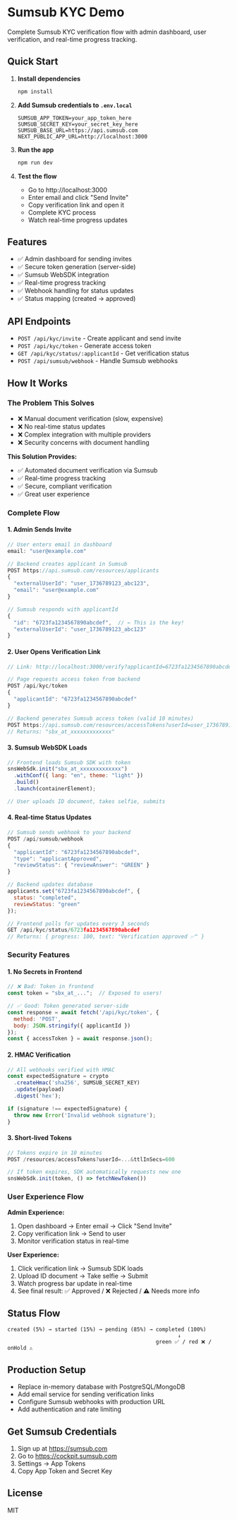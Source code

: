 # Sumsub KYC Demo

Complete Sumsub KYC verification flow with admin dashboard, user verification, and real-time progress tracking.

## Quick Start

1. **Install dependencies**
   ```bash
   npm install
   ```

2. **Add Sumsub credentials to `.env.local`**
   ```env
   SUMSUB_APP_TOKEN=your_app_token_here
   SUMSUB_SECRET_KEY=your_secret_key_here
   SUMSUB_BASE_URL=https://api.sumsub.com
   NEXT_PUBLIC_APP_URL=http://localhost:3000
   ```

3. **Run the app**
   ```bash
   npm run dev
   ```

4. **Test the flow**
   - Go to http://localhost:3000
   - Enter email and click "Send Invite"
   - Copy verification link and open it
   - Complete KYC process
   - Watch real-time progress updates

## Features

- ✅ Admin dashboard for sending invites
- ✅ Secure token generation (server-side)
- ✅ Sumsub WebSDK integration
- ✅ Real-time progress tracking
- ✅ Webhook handling for status updates
- ✅ Status mapping (created → approved)

## API Endpoints

- `POST /api/kyc/invite` - Create applicant and send invite
- `POST /api/kyc/token` - Generate access token
- `GET /api/kyc/status/:applicantId` - Get verification status
- `POST /api/sumsub/webhook` - Handle Sumsub webhooks

## How It Works

### The Problem This Solves
- ❌ Manual document verification (slow, expensive)
- ❌ No real-time status updates  
- ❌ Complex integration with multiple providers
- ❌ Security concerns with document handling

**This Solution Provides:**
- ✅ Automated document verification via Sumsub
- ✅ Real-time progress tracking
- ✅ Secure, compliant verification
- ✅ Great user experience

### Complete Flow

#### 1. Admin Sends Invite
```javascript
// User enters email in dashboard
email: "user@example.com"

// Backend creates applicant in Sumsub
POST https://api.sumsub.com/resources/applicants
{
  "externalUserId": "user_1736789123_abc123",
  "email": "user@example.com"
}

// Sumsub responds with applicantId
{
  "id": "6723fa1234567890abcdef",  // ← This is the key!
  "externalUserId": "user_1736789123_abc123"
}
```

#### 2. User Opens Verification Link
```javascript
// Link: http://localhost:3000/verify?applicantId=6723fa1234567890abcdef

// Page requests access token from backend
POST /api/kyc/token
{
  "applicantId": "6723fa1234567890abcdef"
}

// Backend generates Sumsub access token (valid 10 minutes)
POST https://api.sumsub.com/resources/accessTokens?userId=user_1736789123_abc123&ttlInSecs=600
// Returns: "sbx_at_xxxxxxxxxxxxx"
```

#### 3. Sumsub WebSDK Loads
```javascript
// Frontend loads Sumsub SDK with token
snsWebSdk.init("sbx_at_xxxxxxxxxxxxx")
  .withConf({ lang: "en", theme: "light" })
  .build()
  .launch(containerElement);

// User uploads ID document, takes selfie, submits
```

#### 4. Real-time Status Updates
```javascript
// Sumsub sends webhook to your backend
POST /api/sumsub/webhook
{
  "applicantId": "6723fa1234567890abcdef",
  "type": "applicantApproved",
  "reviewStatus": { "reviewAnswer": "GREEN" }
}

// Backend updates database
applicants.set("6723fa1234567890abcdef", {
  status: "completed",
  reviewStatus: "green"
});

// Frontend polls for updates every 3 seconds
GET /api/kyc/status/6723fa1234567890abcdef
// Returns: { progress: 100, text: "Verification approved ✅" }
```

### Security Features

#### 1. No Secrets in Frontend
```javascript
// ❌ Bad: Token in frontend
const token = "sbx_at_...";  // Exposed to users!

// ✅ Good: Token generated server-side
const response = await fetch('/api/kyc/token', {
  method: 'POST',
  body: JSON.stringify({ applicantId })
});
const { accessToken } = await response.json();
```

#### 2. HMAC Verification
```javascript
// All webhooks verified with HMAC
const expectedSignature = crypto
  .createHmac('sha256', SUMSUB_SECRET_KEY)
  .update(payload)
  .digest('hex');

if (signature !== expectedSignature) {
  throw new Error('Invalid webhook signature');
}
```

#### 3. Short-lived Tokens
```javascript
// Tokens expire in 10 minutes
POST /resources/accessTokens?userId=...&ttlInSecs=600

// If token expires, SDK automatically requests new one
snsWebSdk.init(token, () => fetchNewToken())
```

### User Experience Flow

**Admin Experience:**
1. Open dashboard → Enter email → Click "Send Invite"
2. Copy verification link → Send to user
3. Monitor verification status in real-time

**User Experience:**
1. Click verification link → Sumsub SDK loads
2. Upload ID document → Take selfie → Submit
3. Watch progress bar update in real-time
4. See final result: ✅ Approved / ❌ Rejected / ⚠️ Needs more info

## Status Flow

```
created (5%) → started (15%) → pending (85%) → completed (100%)
                                                      ↓
                                               green ✅ / red ❌ / onHold ⚠️
```

## Production Setup

- Replace in-memory database with PostgreSQL/MongoDB
- Add email service for sending verification links
- Configure Sumsub webhooks with production URL
- Add authentication and rate limiting

## Get Sumsub Credentials

1. Sign up at https://sumsub.com
2. Go to https://cockpit.sumsub.com
3. Settings → App Tokens
4. Copy App Token and Secret Key

## License

MIT
